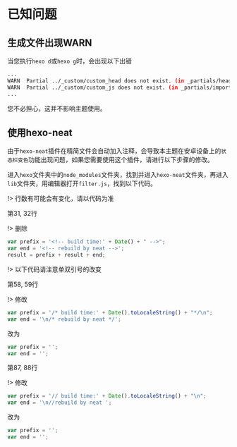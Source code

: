 # 已知问题

## 生成文件出现WARN
当您执行`hexo d`或`hexo g`时，会出现以下出错
```` bash
...
WARN  Partial ../_custom/custom_head does not exist. (in _partials/head.ejs)
WARN  Partial ../_custom/custom_js does not exist. (in _partials/import_js.ejs)
...
````
您不必担心，这并不影响主题使用。

## 使用hexo-neat
由于`hexo-neat`插件在精简文件会自动加入注释，会导致本主题在安卓设备上的`状态栏变色`功能出现问题，如果您需要使用这个插件，请进行以下步骤的修改。

进入`hexo`文件夹中的`node_modules`文件夹，找到并进入`hexo-neat`文件夹，再进入`lib`文件夹，用编辑器打开`filter.js`，找到以下代码。

!> 行数有可能会有变化，请以代码为准

第31, 32行

!> 删除

```` javascript
var prefix = '<!-- build time:' + Date() + " -->";
var end = '<!-- rebuild by neat -->';
result = prefix + result + end;
````

!> 以下代码请注意单双引号的改变

第58, 59行

!> 修改

```` javascript
var prefix = '/* build time:' + Date().toLocaleString() + "*/\n";
var end = '\n/* rebuild by neat */';
````

改为

```` javascript
var prefix = '';
var end = '';
````

第87, 88行

!> 修改

```` javascript
var prefix = '// build time:' + Date().toLocaleString() + "\n";
var end = '\n//rebuild by neat ';
````

改为

```` javascript
var prefix = '';
var end = '';
````
